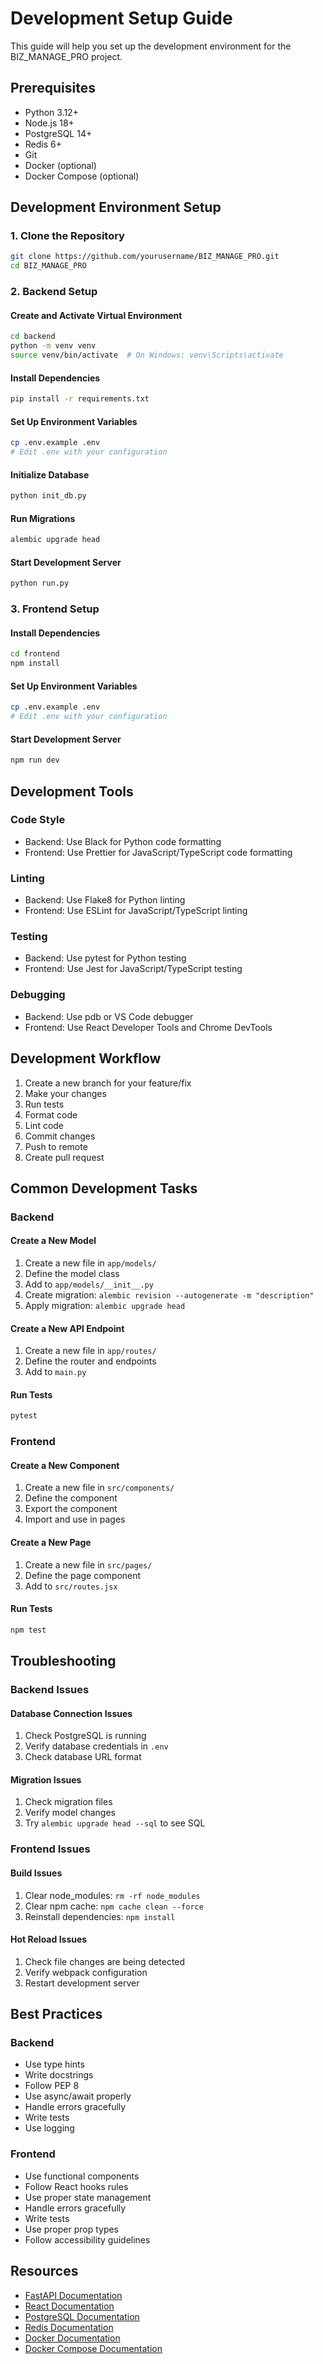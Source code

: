 # Development Setup Guide

This guide will help you set up the development environment for the BIZ_MANAGE_PRO project.

## Prerequisites

- Python 3.12+
- Node.js 18+
- PostgreSQL 14+
- Redis 6+
- Git
- Docker (optional)
- Docker Compose (optional)

## Development Environment Setup

### 1. Clone the Repository

```bash
git clone https://github.com/yourusername/BIZ_MANAGE_PRO.git
cd BIZ_MANAGE_PRO
```

### 2. Backend Setup

#### Create and Activate Virtual Environment

```bash
cd backend
python -m venv venv
source venv/bin/activate  # On Windows: venv\Scripts\activate
```

#### Install Dependencies

```bash
pip install -r requirements.txt
```

#### Set Up Environment Variables

```bash
cp .env.example .env
# Edit .env with your configuration
```

#### Initialize Database

```bash
python init_db.py
```

#### Run Migrations

```bash
alembic upgrade head
```

#### Start Development Server

```bash
python run.py
```

### 3. Frontend Setup

#### Install Dependencies

```bash
cd frontend
npm install
```

#### Set Up Environment Variables

```bash
cp .env.example .env
# Edit .env with your configuration
```

#### Start Development Server

```bash
npm run dev
```

## Development Tools

### Code Style

- Backend: Use Black for Python code formatting
- Frontend: Use Prettier for JavaScript/TypeScript code formatting

### Linting

- Backend: Use Flake8 for Python linting
- Frontend: Use ESLint for JavaScript/TypeScript linting

### Testing

- Backend: Use pytest for Python testing
- Frontend: Use Jest for JavaScript/TypeScript testing

### Debugging

- Backend: Use pdb or VS Code debugger
- Frontend: Use React Developer Tools and Chrome DevTools

## Development Workflow

1. Create a new branch for your feature/fix
2. Make your changes
3. Run tests
4. Format code
5. Lint code
6. Commit changes
7. Push to remote
8. Create pull request

## Common Development Tasks

### Backend

#### Create a New Model

1. Create a new file in `app/models/`
2. Define the model class
3. Add to `app/models/__init__.py`
4. Create migration: `alembic revision --autogenerate -m "description"`
5. Apply migration: `alembic upgrade head`

#### Create a New API Endpoint

1. Create a new file in `app/routes/`
2. Define the router and endpoints
3. Add to `main.py`

#### Run Tests

```bash
pytest
```

### Frontend

#### Create a New Component

1. Create a new file in `src/components/`
2. Define the component
3. Export the component
4. Import and use in pages

#### Create a New Page

1. Create a new file in `src/pages/`
2. Define the page component
3. Add to `src/routes.jsx`

#### Run Tests

```bash
npm test
```

## Troubleshooting

### Backend Issues

#### Database Connection Issues

1. Check PostgreSQL is running
2. Verify database credentials in `.env`
3. Check database URL format

#### Migration Issues

1. Check migration files
2. Verify model changes
3. Try `alembic upgrade head --sql` to see SQL

### Frontend Issues

#### Build Issues

1. Clear node_modules: `rm -rf node_modules`
2. Clear npm cache: `npm cache clean --force`
3. Reinstall dependencies: `npm install`

#### Hot Reload Issues

1. Check file changes are being detected
2. Verify webpack configuration
3. Restart development server

## Best Practices

### Backend

- Use type hints
- Write docstrings
- Follow PEP 8
- Use async/await properly
- Handle errors gracefully
- Write tests
- Use logging

### Frontend

- Use functional components
- Follow React hooks rules
- Use proper state management
- Handle errors gracefully
- Write tests
- Use proper prop types
- Follow accessibility guidelines

## Resources

- [FastAPI Documentation](https://fastapi.tiangolo.com/)
- [React Documentation](https://reactjs.org/docs/getting-started.html)
- [PostgreSQL Documentation](https://www.postgresql.org/docs/)
- [Redis Documentation](https://redis.io/documentation)
- [Docker Documentation](https://docs.docker.com/)
- [Docker Compose Documentation](https://docs.docker.com/compose/) 